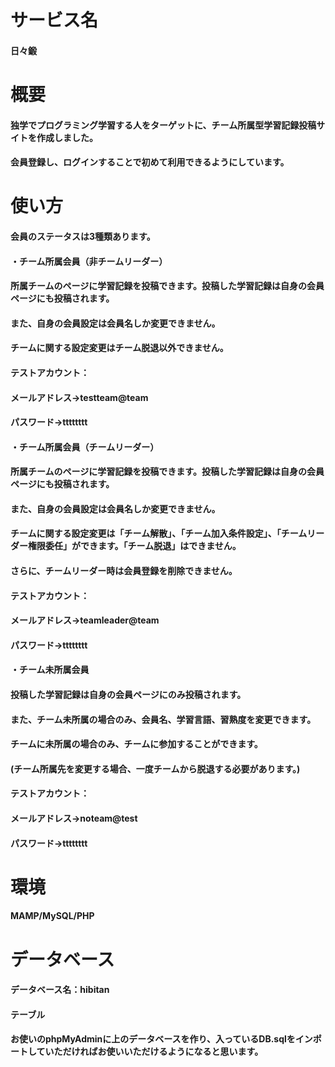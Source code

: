 # サービス名
#### 日々鍛
# 概要
#### 独学でプログラミング学習する人をターゲットに、チーム所属型学習記録投稿サイトを作成しました。
#### 会員登録し、ログインすることで初めて利用できるようにしています。
# 使い方
#### 会員のステータスは3種類あります。
#### ・チーム所属会員（非チームリーダー）
#### 所属チームのページに学習記録を投稿できます。投稿した学習記録は自身の会員ページにも投稿されます。
#### また、自身の会員設定は会員名しか変更できません。
#### チームに関する設定変更はチーム脱退以外できません。
#### テストアカウント：
#### メールアドレス→testteam@team
#### パスワード→tttttttt
#### ・チーム所属会員（チームリーダー）
#### 所属チームのページに学習記録を投稿できます。投稿した学習記録は自身の会員ページにも投稿されます。
#### また、自身の会員設定は会員名しか変更できません。
#### チームに関する設定変更は「チーム解散」、「チーム加入条件設定」、「チームリーダー権限委任」ができます。「チーム脱退」はできません。
#### さらに、チームリーダー時は会員登録を削除できません。
#### テストアカウント：
#### メールアドレス→teamleader@team
#### パスワード→tttttttt
#### ・チーム未所属会員
#### 投稿した学習記録は自身の会員ページにのみ投稿されます。
#### また、チーム未所属の場合のみ、会員名、学習言語、習熟度を変更できます。
#### チームに未所属の場合のみ、チームに参加することができます。
#### (チーム所属先を変更する場合、一度チームから脱退する必要があります。)
#### テストアカウント：
#### メールアドレス→noteam@test
#### パスワード→tttttttt
# 環境
#### MAMP/MySQL/PHP
# データベース
#### データベース名：hibitan
#### テーブル
#### お使いのphpMyAdminに上のデータベースを作り、入っているDB.sqlをインポートしていただければお使いいただけるようになると思います。
